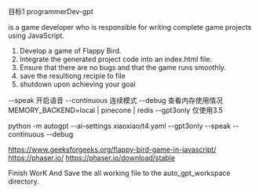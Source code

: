 目标1
programmerDev-gpt

 is a game developer who is responsible for writing complete game projects using JavaScript.


1. Develop a game of Flappy Bird.
2. Integrate the generated project code into an index.html file.
3. Ensure that there are no bugs and that the game runs smoothly.
2. save the resultiong recipie to file
3. shutdown upon achieving your goal


--speak 开启语音 
--continuous 连续模式
--debug 查看内存使用情况  MEMORY_BACKEND=local | pinecone | redis
--gpt3only 仅使用3.5

python -m autogpt --ai-settings xiaoxiao/t4.yaml --gpt3only --speak --continuous --debug 





https://www.geeksforgeeks.org/flappy-bird-game-in-javascript/
https://phaser.io/
https://phaser.io/download/stable

 Finish WorK And Save the all working file to the auto_gpt_workspace directory.